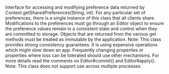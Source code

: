 Interface for accessing and modifying preference data returned by Context.getSharedPreferences(String, int). For any particular set of preferences, there is a single instance of this class that all clients share. Modifications to the preferences must go through an Editor object to ensure the preference values remain in a consistent state and control when they are committed to storage. Objects that are returned from the various get methods must be treated as immutable by the application.
Note: This class provides strong consistency guarantees. It is using expensive operations which might slow down an app. Frequently changing properties or properties where loss can be tolerated should use other mechanisms. For more details read the comments on Editor#commit() and Editor#apply().
Note: This class does not support use across multiple processes.
